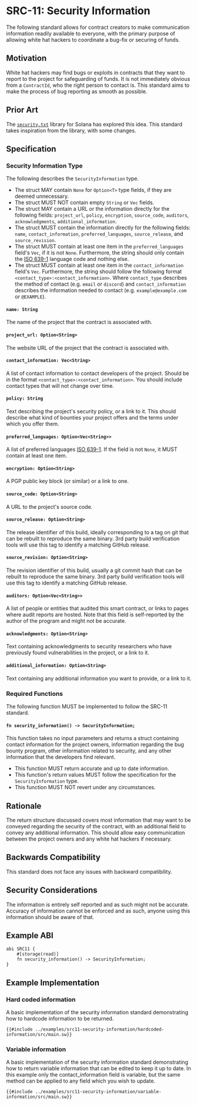 # SRC-11: Security Information

The following standard allows for contract creators to make communication information readily available to everyone, with the primary purpose of allowing white hat hackers to coordinate a bug-fix or securing of funds.

## Motivation

White hat hackers may find bugs or exploits in contracts that they want to report to the project for safeguarding of funds. It is not immediately obvious from a `ContractId`, who the right person to contact is. This standard aims to make the process of bug reporting as smooth as possible.

## Prior Art

The [`security.txt`](https://github.com/neodyme-labs/solana-security-txt) library for Solana has explored this idea. This standard takes inspiration from the library, with some changes.

## Specification

### Security Information Type

The following describes the `SecurityInformation` type.

- The struct MAY contain `None` for `Option<T>` type fields, if they are deemed unnecessary.
- The struct MUST NOT contain empty `String` or `Vec` fields.
- The struct MAY contain a URL or the information directly for the following fields: `project_url`, `policy`, `encryption`, `source_code`, `auditors`, `acknowledgments`, `additional_information`.
- The struct MUST contain the information directly for the following fields: `name`, `contact_information`, `preferred_languages`, `source_release`, and `source_revision`.
- The struct MUST contain at least one item in the `preferred_languages` field's `Vec`, if it is not `None`. Furthermore, the string should only contain the [ISO 639-1](https://en.wikipedia.org/wiki/List_of_ISO_639_language_codes) language code and nothing else.
- The struct MUST contain at least one item in the `contact_information` field's `Vec`. Furthermore, the string should follow the following format `<contact_type>:<contact_information>`. Where `contact_type` describes the method of contact (e.g. `email` or `discord`) and `contact_information` describes the information needed to contact (e.g. `example@example.com` or `@EXAMPLE`).

#### `name: String`

The name of the project that the contract is associated with.

#### `project_url: Option<String>`

The website URL of the project that the contract is associated with.

#### `contact_information: Vec<String>`

A list of contact information to contact developers of the project. Should be in the format `<contact_type>:<contact_information>`. You should include contact types that will not change over time.

#### `policy: String`

Text describing the project's security policy, or a link to it. This should describe what kind of bounties your project offers and the terms under which you offer them.

#### `preferred_languages: Option<Vec<String>>`

A list of preferred languages [ISO 639-1](https://en.wikipedia.org/wiki/List_of_ISO_639_language_codes).
If the field is not `None`, it MUST contain at least one item.

#### `encryption: Option<String>`

A PGP public key block (or similar) or a link to one.

#### `source_code: Option<String>`

A URL to the project's source code.

#### `source_release: Option<String>`

The release identifier of this build, ideally corresponding to a tag on git that can be rebuilt to reproduce the same binary. 3rd party build verification tools will use this tag to identify a matching GitHub release.

#### `source_revision: Option<String>`

The revision identifier of this build, usually a git commit hash that can be rebuilt to reproduce the same binary. 3rd party build verification tools will use this tag to identify a matching GitHub release.

#### `auditors: Option<Vec<String>>`

A list of people or entities that audited this smart contract, or links to pages where audit reports are hosted. Note that this field is self-reported by the author of the program and might not be accurate.

#### `acknowledgments: Option<String>`

Text containing acknowledgments to security researchers who have previously found vulnerabilities in the project, or a link to it.

#### `additional_information: Option<String>`

Text containing any additional information you want to provide, or a link to it.

### Required Functions

The following function MUST be implemented to follow the SRC-11 standard.

#### `fn security_information() -> SecurityInformation;`

This function takes no input parameters and returns a struct containing contact information for the project owners, information regarding the bug bounty program, other information related to security, and any other information that the developers find relevant.

- This function MUST return accurate and up to date information.
- This function's return values MUST follow the specification for the `SecurityInformation` type.
- This function MUST NOT revert under any circumstances.

## Rationale

The return structure discussed covers most information that may want to be conveyed regarding the security of the contract, with an additional field to convey any additional information. This should allow easy communication between the project owners and any white hat hackers if necessary.

## Backwards Compatibility

This standard does not face any issues with backward compatibility.

## Security Considerations

The information is entirely self reported and as such might not be accurate. Accuracy of information cannot be enforced and as such, anyone using this information should be aware of that.

## Example ABI

```sway
abi SRC11 {
    #[storage(read)]
    fn security_information() -> SecurityInformation;
}
```

## Example Implementation

### Hard coded information

A basic implementation of the security information standard demonstrating how to hardcode information to be returned.

```sway
{{#include ../examples/src11-security-information/hardcoded-information/src/main.sw}}
```

### Variable information

A basic implementation of the security information standard demonstrating how to return variable information that can be edited to keep it up to date. In this example only the contact_information field is variable, but the same method can be applied to any field which you wish to update.

```sway
{{#include ../examples/src11-security-information/variable-information/src/main.sw}}
```
